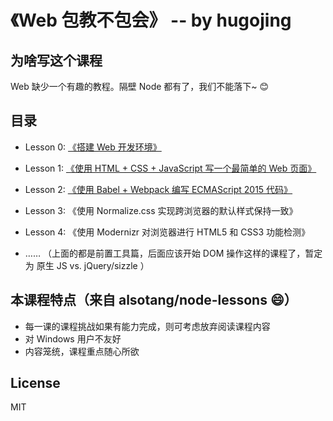 # 《Web 包教不包会》 -- by hugojing


## 为啥写这个课程

Web 缺少一个有趣的教程。隔壁 Node 都有了，我们不能落下~ 😊

## 目录

* Lesson 0: [《搭建 Web 开发环境》](https://github.com/hugojing/web-lessons/tree/master/lesson0)

* Lesson 1: [《使用 HTML + CSS + JavaScript 写一个最简单的 Web 页面》](https://github.com/hugojing/web-lessons/tree/master/lesson1)

* Lesson 2: [《使用 Babel + Webpack 编写 ECMAScript 2015 代码》](https://github.com/hugojing/web-lessons/tree/master/lesson2)

* Lesson 3: 《使用 Normalize.css 实现跨浏览器的默认样式保持一致》

* Lesson 4: 《使用 Modernizr 对浏览器进行 HTML5 和 CSS3 功能检测》

* …… （上面的都是前置工具篇，后面应该开始 DOM 操作这样的课程了，暂定为 原生 JS vs. jQuery/sizzle ）


## 本课程特点（来自 alsotang/node-lessons 😄）

* 每一课的课程挑战如果有能力完成，则可考虑放弃阅读课程内容
* 对 Windows 用户不友好
* 内容笼统，课程重点随心所欲

## License

MIT
